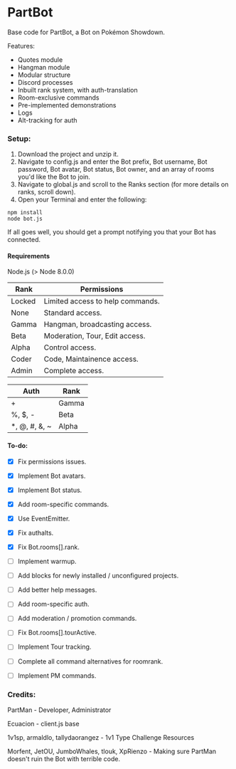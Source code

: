 # PartBot

Base code for PartBot, a Bot on Pokémon Showdown.

Features:
* Quotes module
* Hangman module
* Modular structure
* Discord processes
* Inbuilt rank system, with auth-translation
* Room-exclusive commands
* Pre-implemented demonstrations
* Logs
* Alt-tracking for auth


### Setup:

1. Download the project and unzip it.
1. Navigate to config.js and enter the Bot prefix, Bot username, Bot password, Bot avatar, Bot status, Bot owner, and an array of rooms you'd like the Bot to join.
1. Navigate to global.js and scroll to the Ranks section (for more details on ranks, scroll down).
1. Open your Terminal and enter the following:
```
npm install
node bot.js
```


If all goes well, you should get a prompt notifying you that your Bot has connected.


#### Requirements
Node.js (> Node 8.0.0)



Rank | Permissions
-----|------------
Locked | Limited access to help commands.
None | Standard access.
Gamma | Hangman, broadcasting access.
Beta | Moderation, Tour, Edit access.
Alpha | Control access.
Coder | Code, Maintainence access.
Admin | Complete access.


Auth | Rank
-----|-----
 \+ | Gamma
 \%, $, - | Beta
 \*, @, #, &, ~ | Alpha
 
 
 #### To-do:
 - [x] Fix permissions issues.
 - [x] Implement Bot avatars.
 - [x] Implement Bot status.
 - [x] Add room-specific commands.
 - [x] Use EventEmitter.
 - [x] Fix authalts.
 - [x] Fix Bot.rooms\[].rank.
 - [ ] Implement warmup.
 - [ ] Add blocks for newly installed / unconfigured projects.
 - [ ] Add better help messages.
 - [ ] Add room-specific auth.
 - [ ] Add moderation / promotion commands.
 - [ ] Fix Bot.rooms\[].tourActive.
 - [ ] Implement Tour tracking.
 - [ ] Complete all command alternatives for roomrank.
 - [ ] Implement PM commands.
 
 
 
 
 ### Credits:
 PartMan - Developer, Administrator
 
 Ecuacion - client.js base
 
 1v1sp, armaldlo, tallydaorangez - 1v1 Type Challenge Resources
 
 Morfent, JetOU, JumboWhales, tlouk, XpRienzo - Making sure PartMan doesn't ruin the Bot with terrible code.
